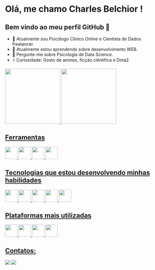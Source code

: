 # Olá, me chamo Charles Belchior ! 
## Bem vindo ao meu perfil GitHub 👋

- 🔭 Atualmente sou Psicólogo Clínico Online e Cientista de Dados freelancer.
- 🌱 Atualmente estou aprendendo sobre desenvolvimento WEB.
- 💬 Pergunte-me sobre Psicologia de Data Science.
- ⚡ Curiosidade: Gosto de animes, ficção ciêntifica e Dota2.

<div>
<a href="https://github.com/CharlesBGS">
<img loading="lazy" height="180em" src="https://github-readme-stats.vercel.app/api/top-langs/?username=CharlesBGS&layout=compact&langs_count=7&theme=dracula"/>
<img loading="lazy" height="180em" src="https://github-readme-stats.vercel.app/api?username=CharlesBGS&show_icons=true&theme=dracula&include_all_commits=true&count_private=true"/>
</div>

## Ferramentas
<div>
    <img src="https://cdn.jsdelivr.net/gh/devicons/devicon@latest/icons/vscode/vscode-original-wordmark.svg" width="40" height="40"/>
    <img src="https://cdn.jsdelivr.net/gh/devicons/devicon@latest/icons/rstudio/rstudio-original.svg" width="40" height="40"/>
    <img src="https://cdn.jsdelivr.net/gh/devicons/devicon@latest/icons/anaconda/anaconda-original-wordmark.svg" width="40" height="40"/>
    <img src="https://cdn.jsdelivr.net/gh/devicons/devicon/icons/git/git-original.svg" width="40" height="40"/>
</div>

## Tecnologias que estou desenvolvendo minhas habilidades

<div>
    <img src="https://cdn.jsdelivr.net/gh/devicons/devicon@latest/icons/r/r-original.svg" width="40" height="40"/>
    <img src="https://cdn.jsdelivr.net/gh/devicons/devicon@latest/icons/python/python-original-wordmark.svg" width="40" height="40"/>
    <img src="https://cdn.jsdelivr.net/gh/devicons/devicon@latest/icons/html5/html5-original-wordmark.svg" width="40" height="40"/>
    <img src="https://cdn.jsdelivr.net/gh/devicons/devicon@latest/icons/css3/css3-original-wordmark.svg" width="40" height="40"/>
    <img src="https://cdn.jsdelivr.net/gh/devicons/devicon@latest/icons/javascript/javascript-original.svg" width="40" height="40"/>
</div>

## Plataformas mais utilizadas

<div>
    <img src="https://cdn.jsdelivr.net/gh/devicons/devicon@latest/icons/windows11/windows11-original.svg" width="40" height="40"/>
    <img src="https://cdn.jsdelivr.net/gh/devicons/devicon@latest/icons/linux/linux-original.svg" width="40" height="40"/>
    <img src="https://cdn.jsdelivr.net/gh/devicons/devicon@latest/icons/apple/apple-original.svg" width="40" height="40"/>
    <img src="https://cdn.jsdelivr.net/gh/devicons/devicon@latest/icons/android/android-original-wordmark.svg" width="40" height="40"/>
</div>

## Contatos:

<div>
  <a href="https://www.instagram.com/charlesbelchior.psi/" target="_blank"><img loading="lazy" src="https://img.shields.io/badge/-Instagram-%23E4405F?style=for-the-badge&logo=instagram&logoColor=white" target="_blank"></a>
  <a href="https://www.linkedin.com/in/charles-belchior" target="_blank"><img loading="lazy" src="https://img.shields.io/badge/-LinkedIn-%230077B5?style=for-the-badge&logo=linkedin&logoColor=white" target="_blank"></a>
  
  <!-- ![Snake animation](https://github.com/CharlesBGS/CharlesBGS/blob/output/github-contribution-grid-snake.svg) -->

</div>

